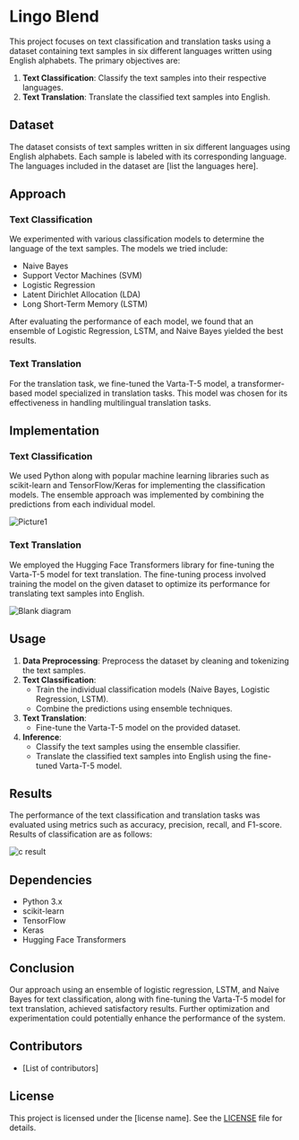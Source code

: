 # Lingo Blend

This project focuses on text classification and translation tasks using a dataset containing text samples in six different languages written using English alphabets. The primary objectives are:

1. **Text Classification**: Classify the text samples into their respective languages.
2. **Text Translation**: Translate the classified text samples into English.

## Dataset

The dataset consists of text samples written in six different languages using English alphabets. Each sample is labeled with its corresponding language. The languages included in the dataset are [list the languages here].

## Approach

### Text Classification

We experimented with various classification models to determine the language of the text samples. The models we tried include:

- Naive Bayes
- Support Vector Machines (SVM)
- Logistic Regression
- Latent Dirichlet Allocation (LDA)
- Long Short-Term Memory (LSTM)

After evaluating the performance of each model, we found that an ensemble of Logistic Regression, LSTM, and Naive Bayes yielded the best results.

### Text Translation

For the translation task, we fine-tuned the Varta-T-5 model, a transformer-based model specialized in translation tasks. This model was chosen for its effectiveness in handling multilingual translation tasks.

## Implementation

### Text Classification

We used Python along with popular machine learning libraries such as scikit-learn and TensorFlow/Keras for implementing the classification models. The ensemble approach was implemented by combining the predictions from each individual model.

![Picture1](https://github.com/Vinayakgoyal24/ICTC2.0/assets/141870146/dfd62443-19a6-433a-89c9-b3d95e924a61)

### Text Translation

We employed the Hugging Face Transformers library for fine-tuning the Varta-T-5 model for text translation. The fine-tuning process involved training the model on the given dataset to optimize its performance for translating text samples into English.


![Blank diagram](https://github.com/Vinayakgoyal24/ICTC2.0/assets/141870146/8a7383ed-d484-42db-8a34-97b669f6effe)



## Usage

1. **Data Preprocessing**: Preprocess the dataset by cleaning and tokenizing the text samples.
2. **Text Classification**:
   - Train the individual classification models (Naive Bayes, Logistic Regression, LSTM).
   - Combine the predictions using ensemble techniques.
3. **Text Translation**:
   - Fine-tune the Varta-T-5 model on the provided dataset.
4. **Inference**:
   - Classify the text samples using the ensemble classifier.
   - Translate the classified text samples into English using the fine-tuned Varta-T-5 model.

## Results

The performance of the text classification and translation tasks was evaluated using metrics such as accuracy, precision, recall, and F1-score.
Results of classification are as follows:


![c result](https://github.com/Vinayakgoyal24/ICTC2.0/assets/141870146/2abc6bf0-135b-4979-9419-5b96920eaeb3)


## Dependencies

- Python 3.x
- scikit-learn
- TensorFlow
- Keras
- Hugging Face Transformers

## Conclusion

Our approach using an ensemble of logistic regression, LSTM, and Naive Bayes for text classification, along with fine-tuning the Varta-T-5 model for text translation, achieved satisfactory results. Further optimization and experimentation could potentially enhance the performance of the system.

## Contributors

- [List of contributors]

## License

This project is licensed under the [license name]. See the [LICENSE](LICENSE) file for details.

